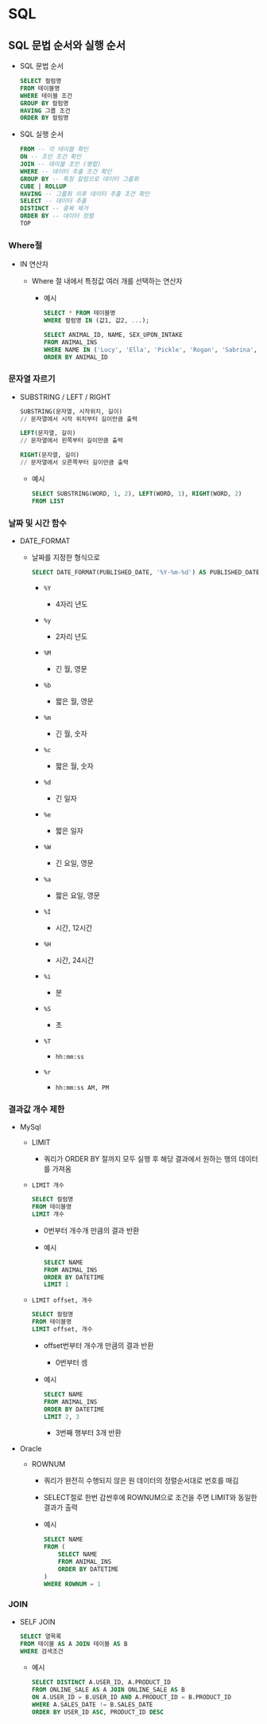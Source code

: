 # SQL

## SQL 문법 순서와 실행 순서

- SQL 문법 순서
  
  ```sql
  SELECT 컬럼명
  FROM 테이블명
  WHERE 테이블 조건
  GROUP BY 컬럼명
  HAVING 그룹 조건
  ORDER BY 컬럼명
  ```

- SQL 실행 순서
  
  ```sql
  FROM -- 각 테이블 확인
  ON -- 조인 조건 확인
  JOIN -- 테이블 조인 (병합)
  WHERE -- 데이터 추출 조건 확인
  GROUP BY -- 특정 칼럼으로 데이터 그룹화
  CUBE | ROLLUP
  HAVING -- 그룹화 이후 데이터 추출 조건 확인
  SELECT -- 데이터 추출
  DISTINCT -- 중복 제거
  ORDER BY -- 데이터 정렬
  TOP
  ```

### Where절

- IN 연산자
  
  - Where 절 내에서 특정값 여러 개를 선택하는 연산자
    
    - 예시
      
      ```sql
      SELECT * FROM 테이블명
      WHERE 컬럼명 IN (값1, 값2, ...);
      ```
      
      ```sql
      SELECT ANIMAL_ID, NAME, SEX_UPON_INTAKE
      FROM ANIMAL_INS
      WHERE NAME IN ('Lucy', 'Ella', 'Pickle', 'Rogan', 'Sabrina', 'Mitty')
      ORDER BY ANIMAL_ID
      ```

### 문자열 자르기

- SUBSTRING / LEFT / RIGHT
  
  ```sql
  SUBSTRING(문자열, 시작위치, 길이)
  // 문자열에서 시작 위치부터 길이만큼 출력
  
  LEFT(문자열, 길이)
  // 문자열에서 왼쪽부터 길이만큼 출력
  
  RIGHT(문자열, 길이)
  // 문자열에서 오른쪽부터 길이만큼 출력
  ```
  
  - 예시
    
    ```sql
    SELECT SUBSTRING(WORD, 1, 2), LEFT(WORD, 1), RIGHT(WORD, 2)
    FROM LIST
    ```

### 날짜 및 시간 함수

- DATE_FORMAT
  
  - 날짜를 지정한 형식으로
    
    ```sql
    SELECT DATE_FORMAT(PUBLISHED_DATE, '%Y-%m-%d') AS PUBLISHED_DATE
    ```
    
    - `%Y`
      
      - 4자리 년도
    
    - `%y`
      
      - 2자리 년도
    
    - `%M`
      
      - 긴 월, 영문
    
    - `%b`
      
      - 짧은 월, 영문
    
    - `%m`
      
      - 긴 월, 숫자
    
    - `%c`
      
      - 짧은 월, 숫자
    
    - `%d`
      
      - 긴 일자
    
    - `%e`
      
      - 짧은 일자
    
    - `%W`
      
      - 긴 요일, 영문
    
    - `%a`
      
      - 짧은 요일, 영문
    
    - `%I`
      
      - 시간, 12시간
    
    - `%H`
      
      - 시간, 24시간
    
    - `%i`
      
      - 분
    
    - `%S`
      
      - 초
    
    - `%T`
      
      - `hh:mm:ss`
    
    - `%r`
      
      - `hh:mm:ss AM, PM`

### 결과값 개수 제한

- MySql
  
  - LIMIT
    
    - 쿼리가 ORDER BY 절까지 모두 실행 후 해당 결과에서 원하는 행의 데이터를 가져옴
  
  - `LIMIT 개수`
    
    ```sql
    SELECT 컬럼명
    FROM 테이블명
    LIMIT 개수
    ```
    
    - 0번부터 개수개 만큼의 결과 반환
    
    - 예시
      
      ```sql
      SELECT NAME
      FROM ANIMAL_INS
      ORDER BY DATETIME
      LIMIT 1
      ```
  
  - `LIMIT offset, 개수`
    
    ```sql
    SELECT 컬럼명
    FROM 테이블명
    LIMIT offset, 개수
    ```
    
    - offset번부터 개수개 만큼의 결과 반환
      
      - 0번부터 셈
    
    - 예시
      
      ```sql
      SELECT NAME
      FROM ANIMAL_INS
      ORDER BY DATETIME
      LIMIT 2, 3
      ```
      
      - 3번째 행부터 3개 반환

- Oracle
  
  - ROWNUM
    
    - 쿼리가 완전히 수행되지 않은 원 데이터의 정렬순서대로 번호를 매김
    
    - SELECT절로 한번 감싼후에 ROWNUM으로 조건을 주면 LIMIT와 동일한 결과가 출력
    
    - 예시
      
      ```sql
      SELECT NAME 
      FROM (
          SELECT NAME
          FROM ANIMAL_INS
          ORDER BY DATETIME
      )
      WHERE ROWNUM = 1
      ```

### JOIN

- SELF JOIN
  
  ```sql
  SELECT 열목록
  FROM 테이블 AS A JOIN 테이블 AS B
  WHERE 검색조건
  ```
  
  - 예시
    
    ```sql
    SELECT DISTINCT A.USER_ID, A.PRODUCT_ID
    FROM ONLINE_SALE AS A JOIN ONLINE_SALE AS B
    ON A.USER_ID = B.USER_ID AND A.PRODUCT_ID = B.PRODUCT_ID
    WHERE A.SALES_DATE != B.SALES_DATE
    ORDER BY USER_ID ASC, PRODUCT_ID DESC
    ```

